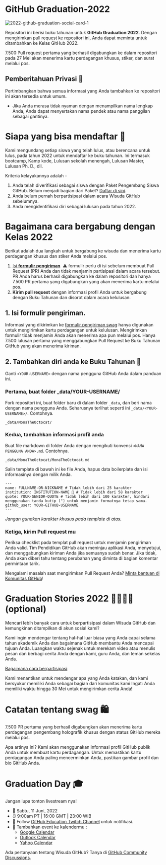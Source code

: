 # GitHub Graduation-2022

![2022-github-graduation-social-card-1](/assets/GHG_Blog_1.jpg)



Repositori ini berisi buku tahunan untuk **GitHub Graduation 2022**.  Dengan mengirimkan pull request ke repositori ini, Anda dapat meminta untuk ditambahkan ke Kelas GitHub 2022.

7.500 Pull request pertama yang berhasil digabungkan ke dalam repositori pada 27 Mei akan menerima kartu perdagangan khusus, stiker, dan surat melalui pos.


## Pemberitahuan Privasi 👀 
Pertimbangkan bahwa semua informasi yang Anda tambahkan ke repositori ini akan tersedia untuk umum.

- Jika Anda merasa tidak nyaman dengan menampilkan nama lengkap Anda, Anda dapat menyertakan nama pendek atau nama panggilan sebagai gantinya.

# Siapa yang bisa mendaftar 📝
Kami mengundang setiap siswa yang telah lulus, atau berencana untuk lulus, pada tahun 2022 untuk mendaftar ke buku tahunan.  Ini termasuk bootcamp, Kamp kode, Lulusan sekolah menengah, Lulusan Master, Lulusan Ph. D., dll.

Kriteria kelayakannya adalah -
 1. Anda telah diverifikasi sebagai siswa dengan Paket Pengembang Siswa GitHub.  Belum menjadi bagian dari Paket?  [Daftar di sini](https://education.github.com/discount_requests/student_application?utm_source=2022-06-11-GitHubGraduation).
 2. Anda belum pernah berpartisipasi dalam acara Wisuda GitHub sebelumnya.
 3. Anda mengidentifikasi diri sebagai lulusan pada tahun 2022.
 

# Bagaimana cara bergabung dengan Kelas 2022

Berikut adalah dua langkah untuk bergabung ke wisuda dan menerima kartu perdagangan khusus dan stiker Anda melalui pos.
 1. [Isi **formulir pengiriman**](https://airtable.com/shrVMo8ItH4wjsO9f)
  ️ ⚠️ formulir perlu di isi sebelum membuat Pull Request (PR) Anda dan tidak menjamin partisipasi dalam acara tersebut.  PR Anda harus berhasil digabungkan ke dalam repositori dan hanya 7.500 PR pertama yang digabungkan yang akan menerima kartu melalui pos.
 2. **Kirim pull request** dengan informasi profil Anda untuk bergabung dengan Buku Tahunan dan disorot dalam acara kelulusan.

## 1. Isi formulir pengiriman.
Informasi yang dikirimkan ke [formulir pengiriman swag](https://airtable.com/shrVMo8ItH4wjsO9f) hanya digunakan untuk mengirimkan kartu perdagangan untuk kelulusan.  Mengirimkan formulir tidak menjamin Anda akan menerima apa pun melalui pos.  Hanya 7.500 lulusan pertama yang menggabungkan Pull Request ke Buku Tahunan GitHub yang akan menerima kiriman.

## 2. Tambahkan diri anda ke Buku Tahunan 🏫

Ganti `<YOUR-USERNAME>` dengan nama pengguna GitHub Anda dalam panduan ini.

### Pertama, buat folder _data/YOUR-USERNAME/ 
Fork repositori ini, buat folder baru di dalam folder `_data`, dan beri nama dengan nama pengguna Anda.  Seharusnya terlihat seperti ini `_data/<YOUR-USERNAME>/`. Contohnya.

```
_data/MonaTheOctocat/
```
### Kedua, tambahkan informasi profil anda
Buat file markdown di folder Anda dengan mengikuti konvensi `<NAMA PENGGUNA ANDA>.md`. Contohnya.

```
_data/MonaTheOctocat/MonaTheOctocat.md
```
Salin template di bawah ini ke file Anda, hapus data boilerplate dan isi informasinya dengan milik Anda.
```
---
name: FULLNAME-OR-NICKNAME # Tidak lebih dari 25 karakter
institution: INSTITUTION-NAME 🚩 # Tidak lebih dari 58 karakter
quote: YOUR-SENIOR-QUOTE # Tidak lebih dari 100 karakter, hindari menggunakan tanda kutip (") untuk menjamin formatnya tetap sama.
github_user: YOUR-GITHUB-USERNAME
---
```

_Jangan gunakan karakter khusus pada template di atas._

### Ketiga, kirim Pull request mu

Periksa checklist pada templat pull request untuk menjamin pengiriman Anda valid.  Tim Pendidikan GitHub akan meninjau aplikasi Anda, menyetujui, dan menggabungkan kiriman Anda jika semuanya sudah benar.  Jika tidak, Anda akan diberi tahu tentang perubahan yang diminta di bagian komentar permintaan tarik.

Mengalami masalah saat mengirimkan Pull Request Anda?  [Minta bantuan di Komunitas GitHub](https://github.com/orgs/github-community/discussions/categories/github-education)!

# Graduation Stories 2022 👩‍🏫👨‍🏫 (optional)
Mencari lebih banyak cara untuk berpartisipasi dalam Wisuda GitHub dan kemungkinan ditampilkan di akun sosial kami?

Kami ingin mendengar tentang hal-hal luar biasa yang Anda capai selama tahun akademik Anda dan bagaimana GitHub membantu Anda mencapai tujuan Anda.  Luangkan waktu sejenak untuk merekam video atau menulis pesan dan berbagi cerita Anda dengan kami, guru Anda, dan teman sekelas Anda.

[Bagaimana cara berpartisipasi](https://drive.google.com/file/d/1AcgUKLXx6WIC5s4eanzOfj8EsiYHARrt/view?usp=sharing)

Kami menantikan untuk mendengar apa yang Anda katakan, dan kami bersyukur memiliki Anda sebagai bagian dari komunitas kami
 Ingat: Anda memiliki waktu hingga 30 Mei untuk mengirimkan cerita Anda!
 


# Catatan tentang swag 🛍
7.500 PR pertama yang berhasil digabungkan akan menerima kartu perdagangan pengembang holografik khusus dengan status GitHub mereka melalui pos.

Apa artinya ini? Kami akan menggunakan informasi profil GitHub publik Anda untuk membuat kartu perdagangan. Untuk memastikan kartu perdagangan Anda paling mencerminkan Anda, pastikan gambar profil dan bio GitHub Anda.

# Graduation Day 🎓
Jangan lupa tonton livestream nya!

- 📆 Sabtu, 11 Juni, 2022
- ⏰ 9:00am PT | 16:00 GMT | 23:00 WIB
- 📍 Follow [GitHub Education Twitch Channel](https://twitch.tv/githubeducation) untuk notifikasi.
- 📎 Tambahkan event ke kalendermu :
  - [Google Calendar](https://calendar.google.com/calendar/render?action=TEMPLATE&dates=20220611T160000Z%2F20220611T180000Z&details=&location=https%3A%2F%2Fwww.twitch.tv%2Fgithubeducation&text=%F0%9F%8E%89%F0%9F%8E%8A%20GitHub%20Graduation%202022%20%F0%9F%8E%89%F0%9F%8E%8A)
  - [Outlook Calendar](https://outlook.live.com/calendar/0/deeplink/compose?allday=false&body=&enddt=2022-06-11T18%3A00%3A00%2B00%3A00&location=https%3A%2F%2Fwww.twitch.tv%2Fgithubeducation&path=%2Fcalendar%2Faction%2Fcompose&rru=addevent&startdt=2022-06-11T16%3A00%3A00%2B00%3A00&subject=%F0%9F%8E%89%F0%9F%8E%8A%20GitHub%20Graduation%202022%20%F0%9F%8E%89%F0%9F%8E%8A)
  - [Yahoo Calendar](https://calendar.yahoo.com/?desc=&dur=&et=20220611T180000Z&in_loc=https%3A%2F%2Fwww.twitch.tv%2Fgithubeducation&st=20220611T160000Z&title=%F0%9F%8E%89%F0%9F%8E%8A%20GitHub%20Graduation%202022%20%F0%9F%8E%89%F0%9F%8E%8A&v=60)


Ada pertanyaan tentang Wisuda GitHub?  Tanya di [GitHub Community Discussions](https://github.com/orgs/github-community/discussions/categories/github-education).